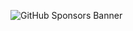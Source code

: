 ![GitHub Sponsors Banner](https://raw.githubusercontent.com/biofects/sponsors-assets/main/sponsors-assets/banner.png)
